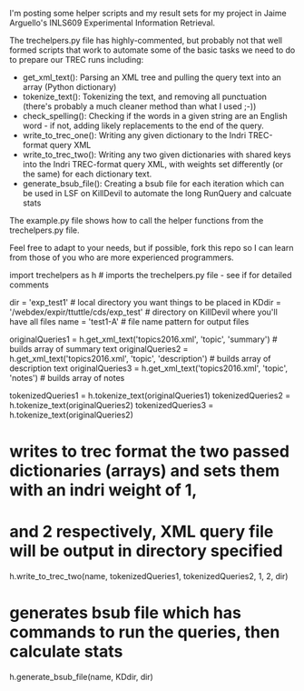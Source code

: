 I'm posting some helper scripts and my result sets for my project in Jaime Arguello's
INLS609 Experimental Information Retrieval.

The trechelpers.py file has highly-commented, but probably not that well formed scripts that work
to automate some of the basic tasks we need to do to prepare our TREC runs including:

* get_xml_text(): Parsing an XML tree and pulling the query text into an array (Python dictionary)
* tokenize_text(): Tokenizing the text, and removing all punctuation (there's probably a much cleaner method than what I used ;-))
* check_spelling(): Checking if the words in a given string are an English word - if not, adding likely replacements to the end of the query.
* write_to_trec_one(): Writing any given dictionary to the Indri TREC-format query XML
* write_to_trec_two(): Writing any two given dictionaries with shared keys into the Indri TREC-format query XML, with weights set differently (or the same) for each dictionary text.
* generate_bsub_file(): Creating a bsub file for each iteration which can be used in LSF on KillDevil to automate the long RunQuery and calcuate stats


The example.py file shows how to call the helper functions from the trechelpers.py file.

Feel free to adapt to your needs, but if possible, fork this repo so I can learn from those of you
who are more experienced programmers.



import trechelpers as h # imports the trechelpers.py file - see if for detailed comments

dir = 'exp_test1' # local directory you want things to be placed in
KDdir = '/webdex/expir/ttuttle/cds/exp_test' # directory on KillDevil where you'll have all files
name = 'test1-A' # file name pattern for output files

originalQueries1 = h.get_xml_text('topics2016.xml', 'topic', 'summary') # builds array of summary text
originalQueries2 = h.get_xml_text('topics2016.xml', 'topic', 'description') # builds array of description text
originalQueries3 = h.get_xml_text('topics2016.xml', 'topic', 'notes') # builds array of notes

tokenizedQueries1 = h.tokenize_text(originalQueries1)
tokenizedQueries2 = h.tokenize_text(originalQueries2)
tokenizedQueries3 = h.tokenize_text(originalQueries2)

# writes to trec format the two passed dictionaries (arrays) and sets them with an indri weight of 1,
# and 2 respectively, XML query file will be output in directory specified
h.write_to_trec_two(name, tokenizedQueries1, tokenizedQueries2, 1, 2, dir)


# generates bsub file which has commands to run the queries, then calculate stats
h.generate_bsub_file(name, KDdir, dir)

